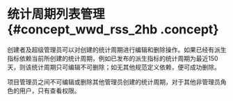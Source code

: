 # 统计周期列表管理 {#concept_wwd_rss_2hb .concept}

创建者及超级管理员可以对创建的统计周期进行编辑和删除操作。如果已经有派生指标依赖当前所创建的统计周期，例如已发布的派生指标的统计周期为最近150天，则该统计周期只可编辑不可删除；如无其他规范定义依赖，便可成功删除。

项目管理员之间不可编辑或删除其他管理员创建的统计周期，对于其他非管理员角色的用户，只有查看权限。


